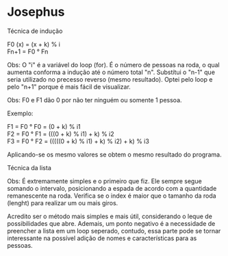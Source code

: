 # Josephus


Técnica de indução

F0 (x) = (x + k) % i  
Fn+1 = F0 ° Fn

Obs: O "i" é a variável do loop (for). É o número de pessoas na roda, o qual aumenta conforma a indução até o número total "n".
Substítui o "n-1" que seria utilizado no precesso reverso (mesmo resultado).
Optei pelo loop e pelo "n+1" porque é mais fácil de visualizar.

Obs: F0 e F1 dão 0 por não ter ninguém ou somente 1 pessoa.

Exemplo: 

F1 = F0 ° F0 = (0 + k) % i1   
F2 = F0 ° F1 = (((0 + k) % i1) + k) % i2    
F3 = F0 ° F2 = (((((0 + k) % i1) + k) % i2) + k) % i3    

Aplicando-se os mesmo valores se obtem o mesmo resultado do programa.
  
  
Técnica da lista

Obs: É extremamente simples e o primeiro que fiz. Ele sempre segue somando o intervalo, posicionando a espada de acordo com a quantidade remanescente na roda.
Verifica se o index é maior que o tamanho da roda (lenght) para realizar um ou mais giros.

Acredito ser o método mais simples e mais útil, considerando o leque de possibilidades que abre.
Ademais, um ponto negativo é a necessidade de preencher a lista em um loop seperado, contudo, essa parte pode se tornar interessante na possível adição de nomes e características para as pessoas.
